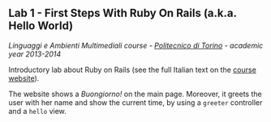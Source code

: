 ## Lab 1 - First Steps With Ruby On Rails  (a.k.a. Hello World) ##

*Linguaggi e Ambienti Multimediali course - [Politecnico di Torino](http://polito.it) - academic year 2013-2014*

Introductory lab about Ruby on Rails (see the full Italian text on the [course website](http://bit.ly/lingambmult)).

The website shows a *Buongiorno!* on the main page.
Moreover, it greets the user with her name and show the current time, by using a `greeter` controller and a `hello` view.